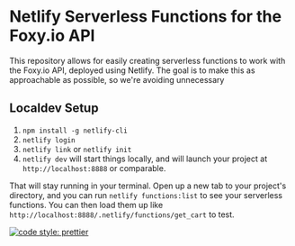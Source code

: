 # Netlify Serverless Functions for the Foxy.io API

This repository allows for easily creating serverless functions to work with the Foxy.io API, deployed using Netlify. The goal is to make this as approachable as possible, so we're avoiding unnecessary

## Localdev Setup

1. `npm install -g netlify-cli`
1. `netlify login`
1. `netlify link` or `netlify init`
1. `netlify dev` will start things locally, and will launch your project at `http://localhost:8888` or comparable.

That will stay running in your terminal. Open up a new tab to your project's directory, and you can run `netlify functions:list` to see your serverless functions. You can then load them up like `http://localhost:8888/.netlify/functions/get_cart` to test.



[![code style: prettier](https://img.shields.io/badge/code_style-prettier-ff69b4.svg?style=flat-square)](https://github.com/prettier/prettier)
